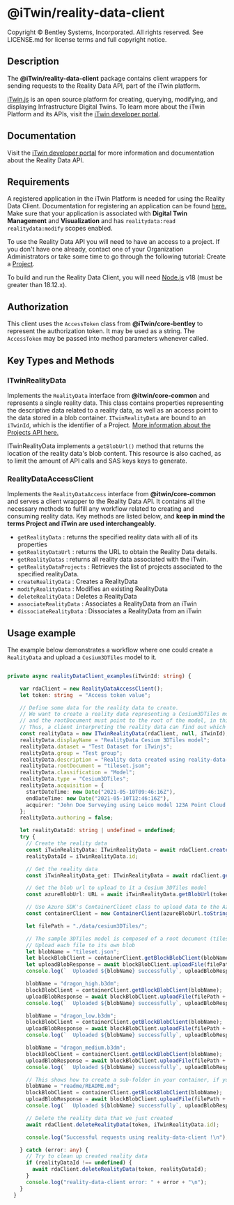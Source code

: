 # @iTwin/reality-data-client

Copyright © Bentley Systems, Incorporated. All rights reserved. See LICENSE.md for license terms and full copyright notice.

## Description

The __@iTwin/reality-data-client__ package contains client wrappers for sending requests to the Reality Data API, part of the iTwin platform.

[iTwin.js](http://www.itwinjs.org) is an open source platform for creating, querying, modifying, and displaying Infrastructure Digital Twins. To learn more about the iTwin Platform and its APIs, visit the [iTwin developer portal](https://developer.bentley.com/).

## Documentation

Visit the [iTwin developer portal](https://developer.bentley.com/apis/reality-data/) for more information and documentation about the Reality Data API.

## Requirements

A registered application in the iTwin Platform is needed for using the Reality Data Client. Documentation for registering an application can be found [here.](https://developer.bentley.com/tutorials/register-and-modify-application/) Make sure that your application is associated with **Digital Twin Management** and **Visualization** and has `realitydata:read realitydata:modify` scopes enabled. 

To use the Reality Data API you will need to have an access to a project. If you don't have one already, contact one of your Organization Administrators or take some time to go through the following tutorial: Create a [Project](https://developer.bentley.com/tutorials/create-and-query-projects-guide).

To build and run the Reality Data Client, you will need [Node.js](https://nodejs.org/en/) v18 (must be greater than 18.12.x).

## Authorization

This client uses the `AccessToken` class from  __@iTwin/core-bentley__ to represent the authorization token. It may be used as a string. The `AccessToken` may be passed into method parameters whenever called.

## Key Types and Methods

### ITwinRealityData

Implements the `RealityData` interface from  __@itwin/core-common__ and represents a single reality data. This class contains properties representing the descriptive data related to a reality data, as well as an access point to the data stored in a blob container. `ITwinRealityData` are bound to an `iTwinId`, which is the identifier of a Project. [More information about the Projects API here.](https://developer.bentley.com/apis/projects/overview/)

ITwinRealityData implements a `getBlobUrl()` method that returns the location of the reality data's blob content. This resource is also cached, as to limit the amount of API calls and SAS keys keys to generate.

### RealityDataAccessClient

Implements the `RealityDataAccess` interface from  __@itwin/core-common__ and serves a client wrapper to the Reality Data API. It contains all the necessary methods to fulfill any workflow related to creating and consuming reality data. Key methods are listed below, and **keep in mind the terms Project and iTwin are used interchangeably.**

- `getRealityData` : returns the specified reality data with all of its properties
- `getRealityDataUrl` :  returns the URL to obtain the Reality Data details.
- `getRealityDatas` : returns all reality data associated with the iTwin.
- `getRealityDataProjects` : Retrieves the list of projects associated to the specified realityData.
- `createRealityData` : Creates a RealityData
- `modifyRealityData` : Modifies an existing RealityData
- `deleteRealityData` : Deletes a RealityData
- `associateRealityData` : Associates a RealityData from an iTwin
- `dissociateRealityData` : Dissociates a RealityData from an iTwin

## Usage example

The example below demonstrates a workflow where one could create a `RealityData` and upload a `Cesium3DTiles` model to it.

```ts

private async realityDataClient_examples(iTwinId: string) {

    var rdaClient = new RealityDataAccessClient();
    let token: string  = "Access token value";

    // Define some data for the reality data to create.
    // We want to create a reality data representing a Cesium3DTiles model, so the type of the reality data must be "Cesium3DTiles" 
    // and the rootDocument must point to the root of the model, in this case "tileset.json". 
    // Thus, a client interpreting the reality data can find out which file format it handles, and what is the index (or root) of the data (tileset.json).
    const realityData = new ITwinRealityData(rdaClient, null, iTwinId);
    realityData.displayName = "RealityData Cesium 3DTiles model";
    realityData.dataset = "Test Dataset for iTwinjs";
    realityData.group = "Test group";
    realityData.description = "Reality data created using reality-data-client";
    realityData.rootDocument = "tileset.json";
    realityData.classification = "Model";
    realityData.type = "Cesium3DTiles";
    realityData.acquisition = {
      startDateTime: new Date("2021-05-10T09:46:16Z"),
      endDateTime: new Date("2021-05-10T12:46:16Z"),
      acquirer: "John Doe Surveying using Leico model 123A Point Cloud Scanner",
    };
    realityData.authoring = false;

    let realityDataId: string | undefined = undefined;
    try {
      // Create the reality data
      const iTwinRealityData: ITwinRealityData = await rdaClient.createRealityData(token, iTwinId, realityData);
      realityDataId = iTwinRealityData.id;

      // Get the reality data
      const iTwinRealityData_get: ITwinRealityData = await rdaClient.getRealityData(token, iTwinId, iTwinRealityData.id);

      // Get the blob url to upload to it a Cesium 3DTiles model
      const azureBlobUrl: URL = await iTwinRealityData.getBlobUrl(token, "", true);

      // Use Azure SDK's ContainerClient class to upload data to the Azure blob
      const containerClient = new ContainerClient(azureBlobUrl.toString());

      let filePath = "./data/cesium3DTiles/";

      // The sample 3DTiles model is composed of a root document (tileset.json) and three b3dm files.
      // Upload each file to its own blob
      let blobName = "tileset.json";
      let blockBlobClient = containerClient.getBlockBlobClient(blobName);
      let uploadBlobResponse = await blockBlobClient.uploadFile(filePath + "tileset.json");
      console.log(`  Uploaded ${blobName} successfully`, uploadBlobResponse.requestId);

      blobName = "dragon_high.b3dm";
      blockBlobClient = containerClient.getBlockBlobClient(blobName);
      uploadBlobResponse = await blockBlobClient.uploadFile(filePath + "dragon_high.b3dm");
      console.log(`  Uploaded ${blobName} successfully`, uploadBlobResponse.requestId);

      blobName = "dragon_low.b3dm";
      blockBlobClient = containerClient.getBlockBlobClient(blobName);
      uploadBlobResponse = await blockBlobClient.uploadFile(filePath + "dragon_low.b3dm");
      console.log(`  Uploaded ${blobName} successfully`, uploadBlobResponse.requestId);

      blobName = "dragon_medium.b3dm";
      blockBlobClient = containerClient.getBlockBlobClient(blobName);
      uploadBlobResponse = await blockBlobClient.uploadFile(filePath + "dragon_medium.b3dm");
      console.log(`  Uploaded ${blobName} successfully`, uploadBlobResponse.requestId);

      // This shows how to create a sub-folder in your container, if you ever need to.
      blobName = "readme/README.md";
      blockBlobClient = containerClient.getBlockBlobClient(blobName);
      uploadBlobResponse = await blockBlobClient.uploadFile(filePath + "readme/README.md");
      console.log(`  Uploaded ${blobName} successfully`, uploadBlobResponse.requestId);

      // Delete the reality data that we just created
      await rdaClient.deleteRealityData(token, iTwinRealityData.id);

      console.log("Successful requests using reality-data-client !\n");

    } catch (error: any) {
      // Try to clean up created reality data
      if (realityDataId !== undefined) {
        await rdaClient.deleteRealityData(token, realityDataId);
      }
      console.log("reality-data-client error: " + error + "\n");
    }
  }

```
